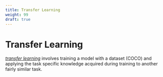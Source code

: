 ```yaml
---
title: Transfer Learning
weight: 99
draft: true
---
```


# Transfer Learning

[_transfer learning_](https://towardsdatascience.com/a-comprehensive-hands-on-guide-to-transfer-learning-with-real-world-applications-in-deep-learning-212bf3b2f27a) involves training a model with a  dataset (COCO) and applying the task specific knowledge acquired during training to another fairly similar task.

